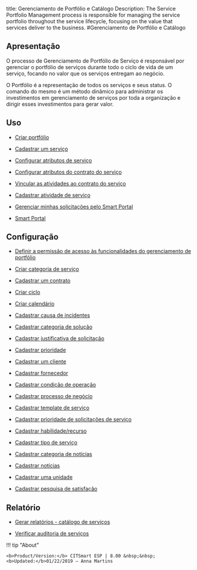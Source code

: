 title: Gerenciamento de Portfólio e Catálogo
Description: The Service Portfolio Management process is responsible for managing the service portfolio throughout the service lifecycle, focusing on the value that services deliver to the business.
#Gerenciamento de Portfólio e Catálogo

Apresentação
----------------

O processo de Gerenciamento de Portfólio de Serviço é responsável por gerenciar o portfólio de serviços durante todo o ciclo de vida de um serviço, focando no valor que os serviços entregam ao negócio.

O Portfólio é a representação de todos os serviços e seus status. O comando do mesmo é um método dinâmico para administrar os investimentos em gerenciamento de serviços por toda a organização e dirigir esses investimentos para gerar valor.

Uso
-------

- [Criar portfólio](/pt-br/citsmart-esp-8/processes/portfolio-and-catalog/use/create-the-portfolio.html)

- [Cadastrar um serviço](/pt-br/citsmart-esp-8/processes/portfolio-and-catalog/use/register-a-service.html)

- [Configurar atributos de serviço](/pt-br/citsmart-esp-8/processes/portfolio-and-catalog/use/configure-services-attributes.html)

- [Configurar atributos do contrato do serviço](/pt-br/citsmart-esp-8/processes/portfolio-and-catalog/use/service-contract-attributes.html)

- [Vincular as atividades ao contrato do serviço](/pt-br/citsmart-esp-8/processes/portfolio-and-catalog/use/link-activity-to-service-contract.html)

- [Cadastrar atividade de serviço](/pt-br/citsmart-esp-8/processes/portfolio-and-catalog/use/register-service-activity.html)

- [Gerenciar minhas solicitações pelo Smart Portal](/pt-br/citsmart-esp-8/processes/portfolio-and-catalog/use/request-through-Smart-Portal.html)

- [Smart Portal](/pt-br/citsmart-esp-8/processes/portfolio-and-catalog/use/smart-portal.html)

Configuração
-----------------

- [Definir a permissão de acesso às funcionalidades do gerenciamento de portfólio](/pt-br/citsmart-esp-8/initial-settings/access-settings/profile/portfolio-management.html)

- [Criar categoria de serviço](/pt-br/citsmart-esp-8/processes/portfolio-and-catalog/configuration/create-service-category.html)

- [Cadastrar um contrato](/pt-br/citsmart-esp-8/processes/portfolio-and-catalog/configuration/register-contract.html)

- [Criar ciclo](/pt-br/citsmart-esp-8/platform-administration/time/create-cycle.html)

- [Criar calendário](/pt-br/citsmart-esp-8/platform-administration/time/create-calendar.html)

- [Cadastrar causa de incidentes](/pt-br/citsmart-esp-8/processes/portfolio-and-catalog/configuration/register-cause-incidents.html)

- [Cadastrar categoria de solução](/pt-br/citsmart-esp-8/processes/portfolio-and-catalog/configuration/register-solution-category.html)

- [Cadastrar justificativa de solicitação](/pt-br/citsmart-esp-8/processes/portfolio-and-catalog/configuration/register-request-justification.html)

- [Cadastrar prioridade](/pt-br/citsmart-esp-8/processes/portfolio-and-catalog/configuration/register-priority.html)

- [Cadastrar um cliente](/pt-br/citsmart-esp-8/processes/portfolio-and-catalog/configuration/register-client.html)

- [Cadastrar fornecedor](/pt-br/citsmart-esp-8/processes/portfolio-and-catalog/configuration/register-provider.html)

- [Cadastrar condição de operação](/pt-br/citsmart-esp-8/processes/portfolio-and-catalog/configuration/register-operating-condition.html)

- [Cadastrar processo de negócio](/pt-br/citsmart-esp-8/processes/portfolio-and-catalog/configuration/register-business-process.html)

- [Cadastrar template de serviço](/pt-br/citsmart-esp-8/processes/portfolio-and-catalog/configuration/register-service-template.html)

- [Cadastrar prioridade de solicitações de serviço](/pt-br/citsmart-esp-8/processes/portfolio-and-catalog/configuration/register-service-request-priority.html)

- [Cadastrar habilidade/recurso](/pt-br/citsmart-esp-8/processes/portfolio-and-catalog/configuration/register-skill-resource.html)

- [Cadastrar tipo de serviço](/pt-br/citsmart-esp-8/processes/portfolio-and-catalog/configuration/register-type-of-service.html)

- [Cadastrar categoria de notícias](/pt-br/citsmart-esp-8/processes/portfolio-and-catalog/configuration/register-news-category.html)

- [Cadastrar notícias](/pt-br/citsmart-esp-8/processes/portfolio-and-catalog/configuration/register-news.html)

- [Cadastrar uma unidade](/pt-br/citsmart-esp-8/platform-administration/region-and-language/register-unit.html)

- [Cadastrar pesquisa de satisfação](/pt-br/citsmart-esp-8/processes/portfolio-and-catalog/configuration/register-satisfaction-survey.html)

Relatório
----------

- [Gerar relatórios - catálogo de serviços](/pt-br/citsmart-esp-8/processes/portfolio-and-catalog/configuration/reports-service-catalog.html)

- [Verificar auditoria de serviços](/pt-br/citsmart-esp-8/processes/portfolio-and-catalog/use/service-audit.html)

!!! tip "About"

    <b>Product/Version:</b> CITSmart ESP | 8.00 &nbsp;&nbsp;
    <b>Updated:</b>01/22/2019 – Anna Martins
